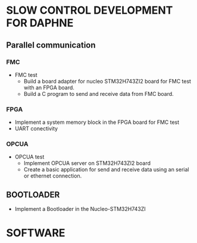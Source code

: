 # SLOW CONTROL DEVELOPMENT FOR DAPHNE 

## Parallel communication

### FMC
* FMC test
  - Build a board adapter for nucleo STM32H743ZI2 board for FMC test with an FPGA board.
  - Build a C program to send and receive data from FMC board.

### FPGA
  - Implement a system memory block in the FPGA board for FMC test
  - UART conectivity

### OPCUA
* OPCUA test
   - Implement OPCUA server on STM32H743ZI2 board
   - Create a basic application for send and receive data using an serial or ethernet connection.

## BOOTLOADER
  - Implement a Bootloader in the Nucleo-STM32H743ZI

# SOFTWARE
   [STM32cube IDE Editor]: <https://www.st.com/en/development-tools/stm32cubeide.html>
   [Vivado Desing Suite]: <https://www.xilinx.com/products/design-tools/vivado.html>